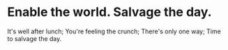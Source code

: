# Enable the world. Salvage the day.

It's well after lunch;
You're feeling the crunch;
There's only one way;
Time to salvage the day.